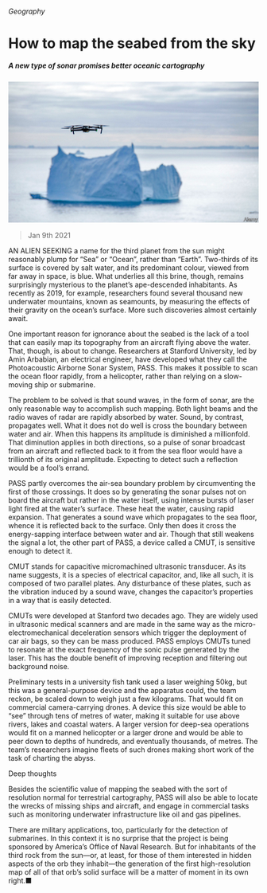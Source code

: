 ###### Geography

# How to map the seabed from the sky 

##### A new type of sonar promises better oceanic cartography 

![image](images/20210109_stp502.jpg) 

> Jan 9th 2021 


AN ALIEN SEEKING a name for the third planet from the sun might reasonably plump for “Sea” or “Ocean”, rather than “Earth”. Two-thirds of its surface is covered by salt water, and its predominant colour, viewed from far away in space, is blue. What underlies all this brine, though, remains surprisingly mysterious to the planet’s ape-descended inhabitants. As recently as 2019, for example, researchers found several thousand new underwater mountains, known as seamounts, by measuring the effects of their gravity on the ocean’s surface. More such discoveries almost certainly await.


One important reason for ignorance about the seabed is the lack of a tool that can easily map its topography from an aircraft flying above the water. That, though, is about to change. Researchers at Stanford University, led by Amin Arbabian, an electrical engineer, have developed what they call the Photoacoustic Airborne Sonar System, PASS. This makes it possible to scan the ocean floor rapidly, from a helicopter, rather than relying on a slow-moving ship or submarine.



The problem to be solved is that sound waves, in the form of sonar, are the only reasonable way to accomplish such mapping. Both light beams and the radio waves of radar are rapidly absorbed by water. Sound, by contrast, propagates well. What it does not do well is cross the boundary between water and air. When this happens its amplitude is diminished a millionfold. That diminution applies in both directions, so a pulse of sonar broadcast from an aircraft and reflected back to it from the sea floor would have a trillionth of its original amplitude. Expecting to detect such a reflection would be a fool’s errand.


PASS partly overcomes the air-sea boundary problem by circumventing the first of those crossings. It does so by generating the sonar pulses not on board the aircraft but rather in the water itself, using intense bursts of laser light fired at the water’s surface. These heat the water, causing rapid expansion. That generates a sound wave which propagates to the sea floor, whence it is reflected back to the surface. Only then does it cross the energy-sapping interface between water and air. Though that still weakens the signal a lot, the other part of PASS, a device called a CMUT, is sensitive enough to detect it.


CMUT stands for capacitive micromachined ultrasonic transducer. As its name suggests, it is a species of electrical capacitor, and, like all such, it is composed of two parallel plates. Any disturbance of these plates, such as the vibration induced by a sound wave, changes the capacitor’s properties in a way that is easily detected.


CMUTs were developed at Stanford two decades ago. They are widely used in ultrasonic medical scanners and are made in the same way as the micro-electromechanical deceleration sensors which trigger the deployment of car air bags, so they can be mass produced. PASS employs CMUTs tuned to resonate at the exact frequency of the sonic pulse generated by the laser. This has the double benefit of improving reception and filtering out background noise.


Preliminary tests in a university fish tank used a laser weighing 50kg, but this was a general-purpose device and the apparatus could, the team reckon, be scaled down to weigh just a few kilograms. That would fit on commercial camera-carrying drones. A device this size would be able to “see” through tens of metres of water, making it suitable for use above rivers, lakes and coastal waters. A larger version for deep-sea operations would fit on a manned helicopter or a larger drone and would be able to peer down to depths of hundreds, and eventually thousands, of metres. The team’s researchers imagine fleets of such drones making short work of the task of charting the abyss.

Deep thoughts


Besides the scientific value of mapping the seabed with the sort of resolution normal for terrestrial cartography, PASS will also be able to locate the wrecks of missing ships and aircraft, and engage in commercial tasks such as monitoring underwater infrastructure like oil and gas pipelines.


There are military applications, too, particularly for the detection of submarines. In this context it is no surprise that the project is being sponsored by America’s Office of Naval Research. But for inhabitants of the third rock from the sun—or, at least, for those of them interested in hidden aspects of the orb they inhabit—the generation of the first high-resolution map of all of that orb’s solid surface will be a matter of moment in its own right.■

